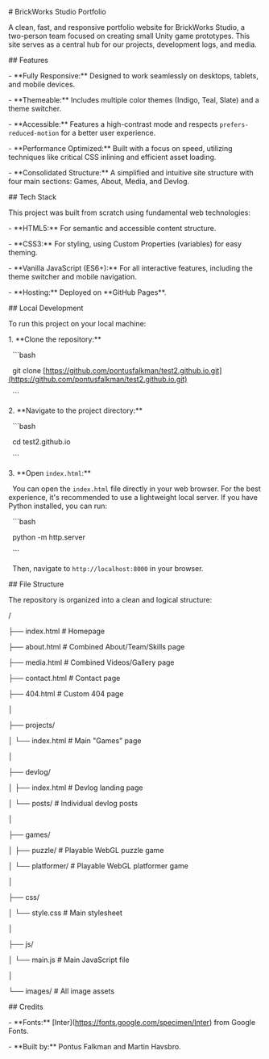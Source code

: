 \# BrickWorks Studio Portfolio



A clean, fast, and responsive portfolio website for BrickWorks Studio, a two-person team focused on creating small Unity game prototypes. This site serves as a central hub for our projects, development logs, and media.





\## Features



\-   \*\*Fully Responsive:\*\* Designed to work seamlessly on desktops, tablets, and mobile devices.

\-   \*\*Themeable:\*\* Includes multiple color themes (Indigo, Teal, Slate) and a theme switcher.

\-   \*\*Accessible:\*\* Features a high-contrast mode and respects `prefers-reduced-motion` for a better user experience.

\-   \*\*Performance Optimized:\*\* Built with a focus on speed, utilizing techniques like critical CSS inlining and efficient asset loading.

\-   \*\*Consolidated Structure:\*\* A simplified and intuitive site structure with four main sections: Games, About, Media, and Devlog.



\## Tech Stack



This project was built from scratch using fundamental web technologies:



\-   \*\*HTML5:\*\* For semantic and accessible content structure.

\-   \*\*CSS3:\*\* For styling, using Custom Properties (variables) for easy theming.

\-   \*\*Vanilla JavaScript (ES6+):\*\* For all interactive features, including the theme switcher and mobile navigation.

\-   \*\*Hosting:\*\* Deployed on \*\*GitHub Pages\*\*.



\## Local Development



To run this project on your local machine:



1\.  \*\*Clone the repository:\*\*

&nbsp;   ```bash

&nbsp;   git clone \[https://github.com/pontusfalkman/test2.github.io.git](https://github.com/pontusfalkman/test2.github.io.git)

&nbsp;   ```



2\.  \*\*Navigate to the project directory:\*\*

&nbsp;   ```bash

&nbsp;   cd test2.github.io

&nbsp;   ```



3\.  \*\*Open `index.html`:\*\*

&nbsp;   You can open the `index.html` file directly in your web browser. For the best experience, it's recommended to use a lightweight local server. If you have Python installed, you can run:

&nbsp;   ```bash

&nbsp;   python -m http.server

&nbsp;   ```

&nbsp;   Then, navigate to `http://localhost:8000` in your browser.



\## File Structure



The repository is organized into a clean and logical structure:



/

├── index.html          # Homepage

├── about.html          # Combined About/Team/Skills page

├── media.html          # Combined Videos/Gallery page

├── contact.html        # Contact page

├── 404.html            # Custom 404 page

│

├── projects/

│   └── index.html      # Main "Games" page

│

├── devlog/

│   ├── index.html      # Devlog landing page

│   └── posts/          # Individual devlog posts

│

├── games/

│   ├── puzzle/         # Playable WebGL puzzle game

│   └── platformer/     # Playable WebGL platformer game

│

├── css/

│   └── style.css       # Main stylesheet

│

├── js/

│   └── main.js         # Main JavaScript file

│

└── images/             # All image assets



\## Credits



\-   \*\*Fonts:\*\* \[Inter](https://fonts.google.com/specimen/Inter) from Google Fonts.

\-   \*\*Built by:\*\* Pontus Falkman and Martin Havsbro.

